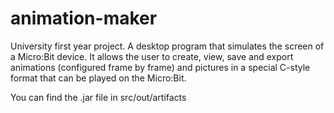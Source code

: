 # animation-maker
University first year project. A desktop program that simulates the screen of a Micro:Bit device. It allows the user to create, view, save and export animations (configured frame by frame) and pictures in a special C-style format that can be played on the Micro:Bit.

You can find the .jar file in src/out/artifacts
